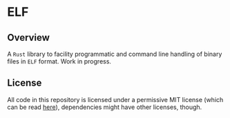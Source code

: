 # ELF

## Overview
A `Rust` library to facility programmatic and command line handling of binary files in `ELF` format. Work in progress.

## License
All code in this repository is licensed under a permissive MIT license (which can be read [here](./LICENSE.md)), dependencies might have other licenses, though.
